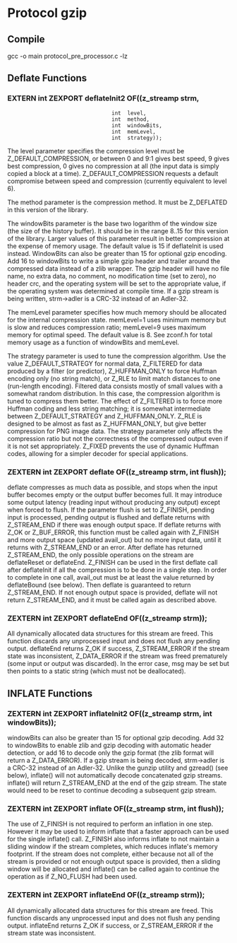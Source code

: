 # Protocol gzip

## Compile

gcc -o main protocol_pre_processor.c -lz

## Deflate Functions

### EXTERN int ZEXPORT deflateInit2 OF((z_streamp strm,
                                     int  level,
                                     int  method,
                                     int  windowBits,
                                     int  memLevel,
                                     int  strategy));

The level parameter specifies the compression level must be Z_DEFAULT_COMPRESSION, or
between 0 and 9:1 gives best speed, 9 gives best compression, 0 gives no compression 
at all (the input data is simply copied a block at a time).  Z_DEFAULT_COMPRESSION 
requests a default compromise between speed and compression
(currently equivalent to level 6).

The method parameter is the compression method. It must be Z_DEFLATED in this version 
of the library.

The windowBits parameter is the base two logarithm of the window size (the size of
the history buffer). It should be in the range 8..15 for this version of the 
library. Larger values of this parameter result in better compression at the expense
of memory usage. The default value is 15 if deflateInit is used instead.
WindowBits can also be greater than 15 for optional gzip encoding. Add 16 to 
windowBits to write a simple gzip header and trailer around the compressed data 
instead of a zlib wrapper. The gzip header will have no file name, no extra data, 
no comment, no modification time (set to zero), no header crc, and the operating 
system will be set to the appropriate value, if the operating system was determined 
at compile time. If a gzip stream is being written, strm->adler is a CRC-32 instead 
of an Adler-32.

The memLevel parameter specifies how much memory should be allocated
for the internal compression state.  memLevel=1 uses minimum memory but is
slow and reduces compression ratio; memLevel=9 uses maximum memory for
optimal speed.  The default value is 8.  See zconf.h for total memory usage
as a function of windowBits and memLevel.

The strategy parameter is used to tune the compression algorithm. Use the value
Z_DEFAULT_STRATEGY for normal data, Z_FILTERED for data produced by a filter 
(or predictor), Z_HUFFMAN_ONLY to force Huffman encoding only (no string match), 
or Z_RLE to limit match distances to one (run-length encoding). Filtered data 
consists mostly of small values with a somewhat random distribution. In this case, 
the compression algorithm is tuned to compress them better. The effect of Z_FILTERED
is to force more Huffman coding and less string matching; it is somewhat intermediate
between Z_DEFAULT_STRATEGY and Z_HUFFMAN_ONLY. Z_RLE is designed to be almost as fast
as Z_HUFFMAN_ONLY, but give better compression for PNG image data. The strategy 
parameter only affects the compression ratio but not the correctness of the compressed
output even if it is not set appropriately. Z_FIXED prevents the use of dynamic
Huffman codes, allowing for a simpler decoder for special applications.

### ZEXTERN int ZEXPORT deflate OF((z_streamp strm, int flush));

deflate compresses as much data as possible, and stops when the input buffer 
becomes empty or the output buffer becomes full. It may introduce some output 
latency (reading input without producing any output) except when forced to flush.
If the parameter flush is set to Z_FINISH, pending input is processed, pending 
output is flushed and deflate returns with Z_STREAM_END if there was enough output
space. If deflate returns with Z_OK or Z_BUF_ERROR, this function must be called 
again with Z_FINISH and more output space (updated avail_out) but no more input 
data, until it returns with Z_STREAM_END or an error. After deflate has returned
Z_STREAM_END, the only possible operations on the stream are deflateReset or 
deflateEnd.
Z_FINISH can be used in the first deflate call after deflateInit if all the 
compression is to be done in a single step. In order to complete in one call, 
avail_out must be at least the value returned by deflateBound (see below). Then 
deflate is guaranteed to return Z_STREAM_END. If not enough output space is 
provided, deflate will not return Z_STREAM_END, and it must be called again as 
described above. 

### ZEXTERN int ZEXPORT deflateEnd OF((z_streamp strm));

All dynamically allocated data structures for this stream are freed. This function
discards any unprocessed input and does not flush any pending output.
deflateEnd returns Z_OK if success, Z_STREAM_ERROR if the stream state was inconsistent,
Z_DATA_ERROR if the stream was freed prematurely (some input or output was discarded).
In the error case, msg may be set but then points to a static string (which must not
be deallocated).

## INFLATE Functions

### ZEXTERN int ZEXPORT inflateInit2 OF((z_streamp strm, int windowBits));

windowBits can also be greater than 15 for optional gzip decoding. Add 32 to 
windowBits to enable zlib and gzip decoding with automatic header detection,
or add 16 to decode only the gzip format (the zlib format will return a Z_DATA_ERROR).
If a gzip stream is being decoded, strm->adler is a CRC-32 instead of an Adler-32.
Unlike the gunzip utility and gzread() (see below), inflate() will not automatically
decode concatenated gzip streams. inflate() will return Z_STREAM_END at the end of the
gzip stream. The state would need to be reset to continue decoding a subsequent gzip
stream. 

### ZEXTERN int ZEXPORT inflate OF((z_streamp strm, int flush));

The use of Z_FINISH is not required to perform an inflation in one step. However
it may be used to inform inflate that a faster approach can be used for the single
inflate() call. Z_FINISH also informs inflate to not maintain a sliding window if the
stream completes, which reduces inflate's memory footprint. If the stream does not
complete, either because not all of the stream is provided or not enough output space
is provided, then a sliding window will be allocated and inflate() can be called
again to continue the operation as if Z_NO_FLUSH had been used.

### ZEXTERN int ZEXPORT inflateEnd OF((z_streamp strm));

All dynamically allocated data structures for this stream are freed. This function
discards any unprocessed input and does not flush any pending output.
inflateEnd returns Z_OK if success, or Z_STREAM_ERROR if the stream state was
inconsistent. 